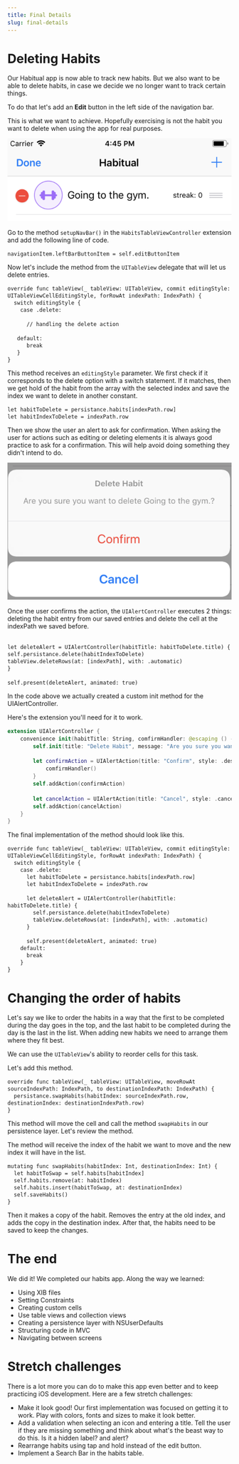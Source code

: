 ```yaml
---
title: Final Details
slug: final-details
---
```


# Deleting Habits

Our Habitual app is now able to track new habits. But we also want to be able to delete habits, in case we decide we no longer want to track certain things.

To do that let's add an **Edit** button in the left side of the navigation bar.

This is what we want to achieve. Hopefully exercising is not the habit you want to delete when using the app for real purposes.

![edit](./assets/edit.png)

Go to the method `setupNavBar()` in the `HabitsTableViewController` extension and add the following line of code.

```        
navigationItem.leftBarButtonItem = self.editButtonItem

```

Now let's include the method from the `UITableView` delegate that will let us delete entries.

```
override func tableView(_ tableView: UITableView, commit editingStyle: UITableViewCellEditingStyle, forRowAt indexPath: IndexPath) {
  switch editingStyle {
    case .delete:

      // handling the delete action

   default:
      break
   }
}
```

This method receives an `editingStyle` parameter. We first check if it corresponds to the delete option with a switch statement. If it matches, then we get hold of the habit from the array with the selected index and save the index we want to delete in another constant.

```
let habitToDelete = persistance.habits[indexPath.row]
let habitIndexToDelete = indexPath.row
```

Then we show the user an alert to ask for confirmation. When asking the user for actions such as editing or deleting elements it is always good practice to ask for a confirmation. This will help avoid doing something they didn't intend to do.

![alert](./assets/alert.png)


Once the user confirms the action, the `UIAlertController` executes 2 things: deleting the habit entry from our saved entries and delete the cell at the indexPath we saved before.

```

let deleteAlert = UIAlertController(habitTitle: habitToDelete.title) {
self.persistance.delete(habitIndexToDelete)
tableView.deleteRows(at: [indexPath], with: .automatic)
}

self.present(deleteAlert, animated: true)

```

In the code above we actually created a custom init method for the UIAlertController.

Here's the extension you'll need for it to work.

```swift
extension UIAlertController {
    convenience init(habitTitle: String, comfirmHandler: @escaping () -> Void) {
        self.init(title: "Delete Habit", message: "Are you sure you want to delete \(habitTitle)?", preferredStyle: .actionSheet)

        let confirmAction = UIAlertAction(title: "Confirm", style: .destructive) { _ in
            comfirmHandler()
        }
        self.addAction(confirmAction)

        let cancelAction = UIAlertAction(title: "Cancel", style: .cancel)
        self.addAction(cancelAction)
    }
}
```

The final implementation of the method should look like this.

```
override func tableView(_ tableView: UITableView, commit editingStyle: UITableViewCellEditingStyle, forRowAt indexPath: IndexPath) {
  switch editingStyle {
    case .delete:
      let habitToDelete = persistance.habits[indexPath.row]
      let habitIndexToDelete = indexPath.row

      let deleteAlert = UIAlertController(habitTitle: habitToDelete.title) {
        self.persistance.delete(habitIndexToDelete)
        tableView.deleteRows(at: [indexPath], with: .automatic)
      }

      self.present(deleteAlert, animated: true)
    default:
      break
    }
}
```

# Changing the order of habits

Let's say we like to order the habits in a way that the first to be completed during the day goes in the top, and the last habit to be completed during the day is the last in the list.
When adding new habits we need to arrange them where they fit best.

We can use the `UITableView`'s ability to reorder cells for this task.

Let's add this method.

```
override func tableView(_ tableView: UITableView, moveRowAt sourceIndexPath: IndexPath, to destinationIndexPath: IndexPath) {
  persistance.swapHabits(habitIndex: sourceIndexPath.row, destinationIndex: destinationIndexPath.row)
}
```

This method will move the cell and call the method `swapHabits` in our persistence layer. Let's review the method.

The method will receive the index of the habit we want to move and the new index it will have in the list.

```
mutating func swapHabits(habitIndex: Int, destinationIndex: Int) {
  let habitToSwap = self.habits[habitIndex]
  self.habits.remove(at: habitIndex)
  self.habits.insert(habitToSwap, at: destinationIndex)
  self.saveHabits()
}
```

Then it makes a copy of the habit. Removes the entry at the old index, and adds the copy in the destination index. After that, the habits need to be saved to keep the changes.

# The end

We did it! We completed our habits app. Along the way we learned:

- Using XIB files
- Setting Constraints
- Creating custom cells
- Use table views and collection views
- Creating a persistence layer with NSUserDefaults
- Structuring code in MVC
- Navigating between screens

# Stretch challenges

There is a lot more you can do to make this app even better and to keep practicing iOS development. Here are a few stretch challenges:

- Make it look good! Our first implementation was focused on getting it to work. Play with colors, fonts and sizes to make it look better.
- Add a validation when selecting an icon and entering a title. Tell the user if they are missing something and think about what's the beast way to do this. Is it a hidden label? and alert?
- Rearrange habits using tap and hold instead of the edit button.
- Implement a Search Bar in the habits table.

